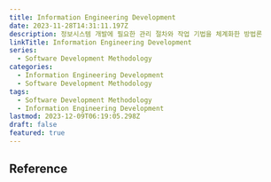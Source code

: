 ```yaml
---
title: Information Engineering Development
date: 2023-11-28T14:31:11.197Z
description: 정보시스템 개발에 필요한 관리 절차와 작업 기법을 체계화한 방법론
linkTitle: Information Engineering Development
series:
  - Software Development Methodology
categories:
  - Information Engineering Development
  - Software Development Methodology
tags:
  - Software Development Methodology
  - Information Engineering Development
lastmod: 2023-12-09T06:19:05.298Z
draft: false
featured: true
---
```


## Reference
